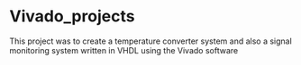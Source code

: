 # Vivado_projects
This project was to create a temperature converter system and also a signal monitoring system written in VHDL using the Vivado software
